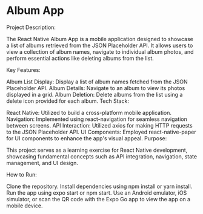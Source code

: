 # Album App 
Project Description:

The React Native Album App is a mobile application designed to showcase a list of albums retrieved from the JSON Placeholder API. It allows users to view a collection of album names, navigate to individual album photos, and perform essential actions like deleting albums from the list.

Key Features:

Album List Display: Display a list of album names fetched from the JSON Placeholder API.
Album Details: Navigate to an album to view its photos displayed in a grid.
Album Deletion: Delete albums from the list using a delete icon provided for each album.
Tech Stack:

React Native: Utilized to build a cross-platform mobile application.
Navigation: Implemented using react-navigation for seamless navigation between screens.
API Interaction: Utilized axios for making HTTP requests to the JSON Placeholder API.
UI Components: Employed react-native-paper for UI components to enhance the app's visual appeal.
Purpose:

This project serves as a learning exercise for React Native development, showcasing fundamental concepts such as API integration, navigation, state management, and UI design.

How to Run:

Clone the repository.
Install dependencies using npm install or yarn install.
Run the app using expo start or npm start.
Use an Android emulator, iOS simulator, or scan the QR code with the Expo Go app to view the app on a mobile device.
